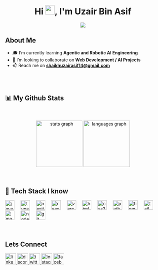 <h1 align="center">Hi <img src="https://raw.githubusercontent.com/MartinHeinz/MartinHeinz/master/wave.gif" height="30px">, I'm Uzair Bin Asif</h1>

<p align="center">
<a href="https://github.com/aliaftabsheikh"><img src="https://readme-typing-svg.herokuapp.com/?lines=Next%20Js%20Developer;Agentic%20AI%20Engineer;Self-Learned-Programmer;1.5%20years%20of%20coding%20experience;Web-Developer%20;Python%20and%20Google%20Cloud%20Enthusiast&font=Fira%20Code&center=true&width=440&height=45&color=0844a3&vCenter=true&size=22"></a>
</p>

## About Me

- 🎓 I’m currently learning **Agentic and Robotic AI Engineering**
- 👯 I’m looking to collaborate on **Web Development / AI Projects**
- 📫 Reach me on **shaikhuzairasif14@gmail.com**

<br/>
<br/>

## 📊 My Github Stats

<br/>
<br/>

<div align="center">
  <img src="https://github-readme-stats.vercel.app/api?username=UzairBinAsif&show_icons=true&count_private=true&theme=dracula&hide_border=true&bg_color=0D1117" height="150" alt="stats graph"  />
  <img src="https://github-readme-stats.vercel.app/api/top-langs?username=UzairBinAsif&locale=en&count_private=true&layout=compact&theme=dracula&hide_border=true&bg_color=0D1117" height="150" alt="languages graph"  />
</div>

<br/>
<br/>

## 🚀 Tech Stack I know

<div align="left">
  <img src="https://cdn.jsdelivr.net/gh/devicons/devicon/icons/javascript/javascript-original.svg" height="30" alt="javascript logo"  />
  <img width="12" />
  <img src="https://cdn.jsdelivr.net/gh/devicons/devicon/icons/typescript/typescript-original.svg" height="30" alt="typescript logo"  />
  <img width="12" />
  <img src="https://cdn.jsdelivr.net/gh/devicons/devicon/icons/nextjs/nextjs-original.svg" height="30" alt="nextjs logo"  />
  <img width="12" />
  <img src="https://cdn.jsdelivr.net/gh/devicons/devicon/icons/react/react-original.svg" height="30" alt="react logo"  />
  <img width="12" />
  <img src="https://img.shields.io/badge/Vercel-000000?logo=vercel&logoColor=white&style=for-the-badge" height="30" alt="vercel logo"  />
  <img width="12" />
  <img src="https://cdn.jsdelivr.net/gh/devicons/devicon/icons/html5/html5-original.svg" height="30" alt="html5 logo"  />
  <img width="12" />
  <img src="https://cdn.jsdelivr.net/gh/devicons/devicon/icons/css3/css3-original.svg" height="30" alt="css3 logo"  />
  <img width="12" />
  <img src="https://cdn.jsdelivr.net/gh/devicons/devicon/icons/python/python-original.svg" height="30" alt="python logo"  />
  <img width="12" />
  <img src="https://cdn.jsdelivr.net/gh/devicons/devicon/icons/figma/figma-original.svg" height="30" alt="figma logo"  />
  <img width="12" />
  <img src="https://cdn.jsdelivr.net/gh/devicons/devicon/icons/tailwindcss/tailwindcss-original-wordmark.svg" height="30" alt="tailwindcss logo"  />
  <img width="12" />
  <img src="https://cdn.jsdelivr.net/gh/devicons/devicon/icons/mongodb/mongodb-original.svg" height="30" alt="mongodb logo"  />
  <img width="12" />
  <img src="https://cdn.jsdelivr.net/gh/devicons/devicon/icons/nodejs/nodejs-original.svg" height="30" alt="nodejs logo"  />
  <img width="12" />
  <img src="https://cdn.jsdelivr.net/gh/devicons/devicon/icons/git/git-original.svg" height="30" alt="git logo"  />
</div>

<br/>
<br/>


## Lets Connect

<div align="left">
  <a href="https://www.linkedin.com/in/uzair-bin-asif-a6782529a/" target="_blank">
    <img src="https://img.shields.io/static/v1?message=LinkedIn&logo=linkedin&label=&color=0077B5&logoColor=white&labelColor=&style=for-the-badge" height="35" alt="linkedin logo"  />
  </a>
  <a href="https://discord.com/" target="_blank">
    <img src="https://img.shields.io/static/v1?message=Discord&logo=discord&label=&color=7289DA&logoColor=white&labelColor=&style=for-the-badge" height="35" alt="discord logo"  />
  </a>
  <a href="https://x.com/uzairbinasif" target="_blank">
    <img src="https://img.shields.io/static/v1?message=Twitter&logo=twitter&label=&color=1DA1F2&logoColor=white&labelColor=&style=for-the-badge" height="35" alt="twitter logo"  />
  </a>
  <a href="https://www.instagram.com/uzair_official___01/" target="_blank">
    <img src="https://img.shields.io/static/v1?message=Instagram&logo=instagram&label=&color=E4405F&logoColor=white&labelColor=&style=for-the-badge" height="35" alt="instagram logo"  />
  </a>
  <a href="https://web.facebook.com/people/Uzair-Bin-Asif/pfbid02oaa3T6QoauvZjVGz8moskGfUPT8XJtHshcWk8eDyFve9HGS1ndcFB1jpWCRYzuDNl/?rdid=1nIiAD0LLaCahRnP&share_url=https%3A%2F%2Fweb.facebook.com%2Fshare%2F1BU4PBSB6V%2F%3F_rdc%3D1%26_rdr" target="_blank">
    <img src="https://img.shields.io/static/v1?message=Facebook&logo=facebook&label=&color=1877F2&logoColor=white&labelColor=&style=for-the-badge" height="35" alt="facebook logo"  />
  </a>
</div>

<br/>
<br clear="both">

<source
    media="(prefers-color-scheme: dark)"
    srcset="https://github.com/UzairBinAsif/UzairBinAsif/blob/output/github-contribution-grid-snake-dark.svg"
  />
<source
    media="(prefers-color-scheme: light)"
    srcset="https://github.com/UzairBinAsif/UzairBinAsif/blob/output/github-contribution-grid-snake.svg"
  />

###
